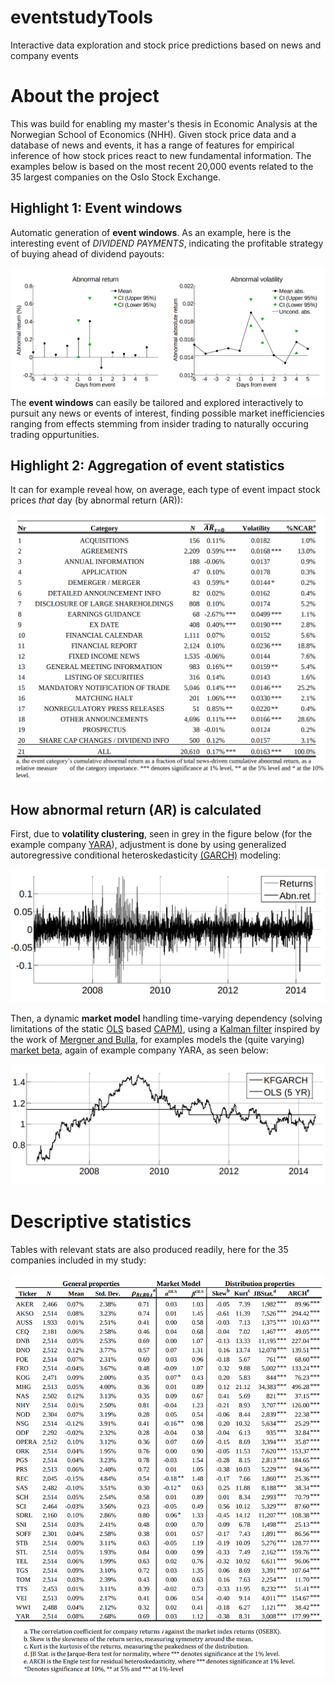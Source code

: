 # eventstudyTools
Interactive data exploration and stock price predictions based on news and company events

# About the project
This was build for enabling my master's thesis in Economic Analysis at the Norwegian School of Economics (NHH). Given stock price data and a database of news and events, it has a range of features for empirical inference of how stock prices react to new fundamental information. The examples below is based on the most recent 20,000 events related to the 35 largest companies on the Oslo Stock Exchange. 

<!---[First equation](https://latex.codecogs.com/gif.latex?\dpi{400}\alpha&space;+&space;\frac{2\beta}{\gamma})--->

<!---[Second equation](http://latex.codecogs.com/gif.latex?%5Cfrac%7Ba%7D%7Bb%7D)--->

<!---[Third equation](https://latex.codecogs.com/svg.latex?\sum_{i=1}^{n}sqrt(3sin(i)))--->

<!---[Third equation](https://latex.codecogs.com/gif.latex?\dpi{200}\sum_{i=1}^{n}\sqrt(3sin(i)))--->

<!---[alt1](https://wikimedia.org/api/rest_v1/media/math/render/svg/583cca32cbdd337bcc4b07c5748fb2ba2c1184c8)--->

## Highlight 1: Event windows
Automatic generation of **event windows**. As an example, here is the interesting event of *DIVIDEND PAYMENTS*, indicating the profitable strategy of buying ahead of dividend payouts:

![](Screenshots/eventwindow.png)
The **event windows** can easily be tailored and explored interactively to pursuit any news or events of interest, finding possible market inefficiencies ranging from effects stemming from insider trading to naturally occuring trading oppurtunities.

<!---[](Screenshots/eventperiod.png)--->

## Highlight 2: Aggregation of event statistics
It can for example reveal how, on average, each type of event impact stock prices *that* day (by abnormal return (AR)): 

![](Screenshots/eventstudy.png)

## How abnormal return (AR) is calculated

First, due to **volatility clustering**, seen in grey in the figure below (for the example company [YARA](https://www.yara.com/)), adjustment is done by using generalized autoregressive conditional heteroskedasticity [(GARCH)](https://en.wikipedia.org/wiki/Autoregressive_conditional_heteroskedasticity) modeling:

![](Screenshots/yaraAR.png)

Then, a dynamic **market model** handling time-varying dependency (solving limitations of the static [OLS](https://en.wikipedia.org/wiki/Ordinary_least_squares) based [CAPM)](https://en.wikipedia.org/wiki/Capital_asset_pricing_model), using a [Kalman filter](https://en.wikipedia.org/wiki/Kalman_filter) inspired by the work of [Mergner and Bulla](https://www.tandfonline.com/doi/full/10.1080/13518470802173396), for examples models the (quite varying) [market beta](https://en.wikipedia.org/wiki/Beta_(finance)), again of example company YARA, as seen below:

![](Screenshots/yaraKFGARCH.png)

# Descriptive statistics
Tables with relevant stats are also produced readily, here for the 35 companies included in my study:

![](Screenshots/discrstats.png)







